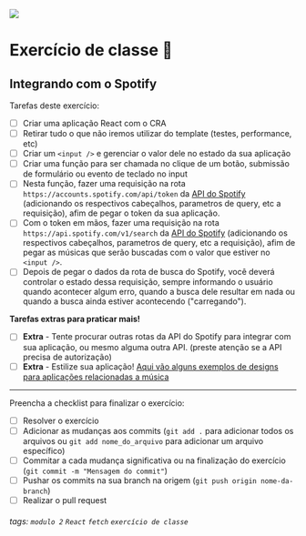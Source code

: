 ![](https://i.imgur.com/xG74tOh.png)

# Exercício de classe 🏫

## Integrando com o Spotify

Tarefas deste exercício:

- [ ] Criar uma aplicação React com o CRA
- [ ] Retirar tudo o que não iremos utilizar do template (testes, performance, etc)
- [ ] Criar um `<input />` e gerenciar o valor dele no estado da sua aplicação
- [ ] Criar uma função para ser chamada no clique de um botão, submissão de formulário ou evento de teclado no input
- [ ] Nesta função, fazer uma requisição na rota `https://accounts.spotify.com/api/token` da [API do Spotify](https://developer.spotify.com/documentation/general/guides/authorization-guide/#client-credentials-flow) (adicionando os respectivos cabeçalhos, parametros de query, etc a requisição), afim de pegar o token da sua aplicação.
- [ ] Com o token em mãos, fazer uma requisição na rota `https://api.spotify.com/v1/search` da [API do Spotify](https://developer.spotify.com/documentation/web-api/reference/#category-search) (adicionando os respectivos cabeçalhos, parametros de query, etc a requisição), afim de pegar as músicas que serão buscadas com o valor que estiver no `<input />`.
- [ ] Depois de pegar o dados da rota de busca do Spotify, você deverá controlar o estado dessa requisição, sempre informando o usuário quando acontecer algum erro, quando a busca dele resultar em nada ou quando a busca ainda estiver acontecendo ("carregando").

**Tarefas extras para praticar mais!**
- [ ] **Extra** - Tente procurar outras rotas da API do Spotify para integrar com sua aplicação, ou mesmo alguma outra API. (preste atenção se a API precisa de autorização)
- [ ] **Extra** - Estilize sua aplicação! [Aqui vão alguns exemplos de designs para aplicações relacionadas a música](https://dribbble.com/search/music)

---

Preencha a checklist para finalizar o exercício:

- [ ] Resolver o exercício
- [ ] Adicionar as mudanças aos commits (`git add .` para adicionar todos os arquivos ou `git add nome_do_arquivo` para adicionar um arquivo específico)
- [ ] Commitar a cada mudança significativa ou na finalização do exercício (`git commit -m "Mensagem do commit"`)
- [ ] Pushar os commits na sua branch na origem (`git push origin nome-da-branch`)
- [ ] Realizar o pull request

###### tags: `modulo 2` `React` `fetch` `exercício de classe` 

